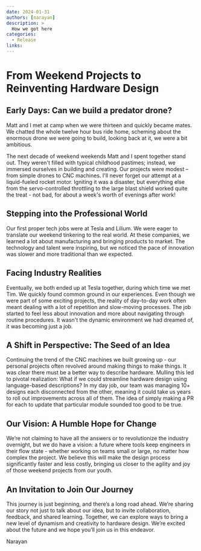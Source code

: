 ```yaml
---
date: 2024-01-31
authors: [narayan]
description: >
  How we got here
categories:
  - Release
links:
---
```


# From Weekend Projects to Reinventing Hardware Design

## Early Days: Can we build a predator drone?

Matt and I met at camp when we were thirteen and quickly became mates. We chatted the whole twelve hour bus ride home, scheming about the enormous drone we were going to build, looking back at it, we were a bit ambitious.

The next decade of weekend weekends Matt and I spent together stand out. They weren't filled with typical childhood pastimes; instead, we immersed ourselves in building and creating. Our projects were modest – from simple drones to CNC machines. I'll never forget our attempt at a liquid-fueled rocket motor. Igniting it was a disaster, but everything else from the servo-controlled throttling to the large blast shield worked quite the treat - not bad, for about a week's worth of evenings after work!


## Stepping into the Professional World

Our first proper tech jobs were at Tesla and Lilium. We were eager to translate our weekend tinkering to the real world. At these companies, we learned a lot about manufacturing and bringing products to market. The technology and talent were inspiring, but we noticed the pace of innovation was slower and more traditional than we expected.


## Facing Industry Realities

Eventually, we both ended up at Tesla together, during which time we met Tim. We quickly found common ground in our experiences. Even though we were part of some exciting projects, the reality of day-to-day work often meant dealing with a lot of repetition and slow-moving processes. The job started to feel less about innovation and more about navigating through routine procedures. It wasn't the dynamic environment we had dreamed of, it was becoming just a job.


## A Shift in Perspective: The Seed of an Idea

Continuing the trend of the CNC machines we built growing up - our personal projects often revolved around making things to make things. It was clear there must be a better way to describe hardware. Mulling this led to pivotal realization: What if we could streamline hardware design using language-based descriptions? In my day job, our team was managing 10+ designs each disconnected from the other, meaning it could take us years to roll out improvements across all of them. The idea of simply making a PR for each to update that particular module sounded too good to be true.


## Our Vision: A Humble Hope for Change

We’re not claiming to have all the answers or to revolutionize the industry overnight, but we do have a vision: a future where tools keep engineers in their flow state - whether working on teams small or large, no matter how complex the project. We believe this will make the design process significantly faster and less costly, bringing us closer to the agility and joy of those weekend projects from our youth.


## An Invitation to Join Our Journey

This journey is just beginning, and there’s a long road ahead. We’re sharing our story not just to talk about our idea, but to invite collaboration, feedback, and shared learning. Together, we can explore ways to bring a new level of dynamism and creativity to hardware design. We’re excited about the future and we hope you’ll join us in this endeavor.

Narayan
